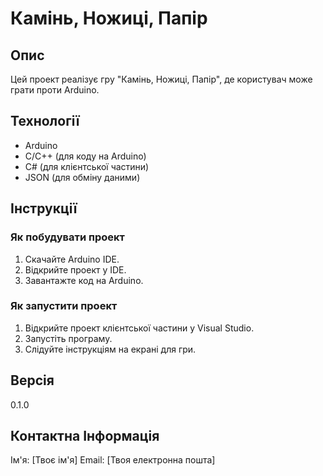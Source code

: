 # Камінь, Ножиці, Папір

## Опис
Цей проект реалізує гру "Камінь, Ножиці, Папір", де користувач може грати проти Arduino. 

## Технології
- Arduino
- C/C++ (для коду на Arduino)
- C# (для клієнтської частини)
- JSON (для обміну даними)

## Інструкції

### Як побудувати проект
1. Скачайте Arduino IDE.
2. Відкрийте проект у IDE.
3. Завантажте код на Arduino.

### Як запустити проект
1. Відкрийте проект клієнтської частини у Visual Studio.
2. Запустіть програму.
3. Слідуйте інструкціям на екрані для гри.

## Версія
0.1.0

## Контактна Інформація
Ім'я: [Твоє ім'я]
Email: [Твоя електронна пошта]
